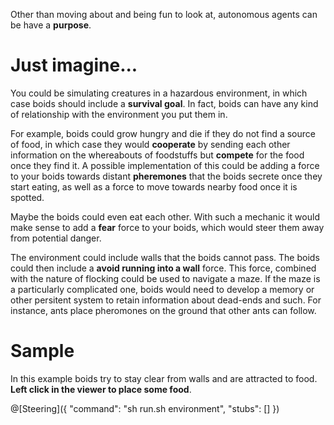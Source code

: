 Other than moving about and being fun to look at, autonomous agents can be have a **purpose**.

# Just imagine...

You could be simulating creatures in a hazardous environment, in which case boids should include a **survival goal**. In fact, boids can have any kind of relationship with the environment you put them in.

For example, boids could grow hungry and die if they do not find a source of food, in which case they would **cooperate** by sending each other information on the whereabouts of foodstuffs but **compete** for the food once they find it. A possible implementation of this could be adding a force to your boids towards distant **pheremones** that the boids secrete once they start eating, as well as a force to move towards nearby food once it is spotted. 

Maybe the boids could even eat each other. With such a mechanic it would make sense to add a **fear** force to your boids, which would steer them away from potential danger. 

The environment could include walls that the boids cannot pass. The boids could then include a **avoid running into a wall** force. This force, combined with the nature of flocking could be used to navigate a maze. If the maze is a particularly complicated one, boids would need to develop a memory or other persitent system to retain information about dead-ends and such. For instance, ants place pheromones on the ground that other ants can follow.

# Sample

In this example boids try to stay clear from walls and are attracted to food. **Left click in the viewer to place some food**.

@[Steering]({
	"command": "sh run.sh environment",
	"stubs": []
})
